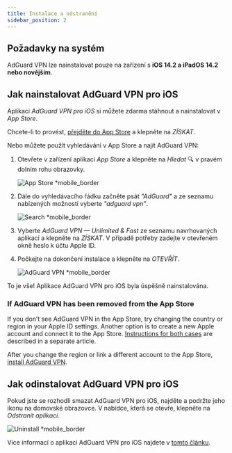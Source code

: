 ```yaml
---
title: Instalace a odstranění
sidebar_position: 2
---
```


## Požadavky na systém

AdGuard VPN lze nainstalovat pouze na zařízení s **iOS 14.2 a iPadOS 14.2 nebo novějším**.

## Jak nainstalovat AdGuard VPN pro iOS

Aplikaci *AdGuard VPN pro iOS* si můžete zdarma stáhnout a nainstalovat v *App Store*.

Chcete-li to provést, [přejděte do App Store](https://agrd.io/ios_vpn) a klepněte na *ZÍSKAT*.

Nebo můžete použít vyhledávání v App Store a najít AdGuard VPN:

1. Otevřete v zařízení aplikaci *App Store* a klepněte na *Hledat* 🔍 v pravém dolním rohu obrazovky.

    ![App Store *mobile_border](https://cdn.adguardvpn.com/content/kb/vpn/ios/app-store-en.png)

1. Dále do vyhledávacího řádku začněte psát *"AdGuard"* a ze seznamu nabízených možností vyberte *"adguard vpn"*.

    ![Search *mobile_border](https://cdn.adguardvpn.com/content/kb/vpn/ios/search-en.png)

1. Vyberte *AdGuard VPN — Unlimited & Fast* ze seznamu navrhovaných aplikací a klepněte na *ZÍSKAT*. V případě potřeby zadejte v otevřeném okně heslo k účtu Apple ID.
1. Počkejte na dokončení instalace a klepněte na *OTEVŘÍT*.

    ![AdGuard VPN *mobile_border](https://cdn.adguardvpn.com/content/kb/vpn/ios/adguard-vpn-en.png)

To je vše! Aplikace AdGuard VPN pro iOS byla úspěšně nainstalována.

### If AdGuard VPN has been removed from the App Store

If you don’t see AdGuard VPN in the App Store, try changing the country or region in your Apple ID settings. Another option is to create a new Apple account and connect it to the App Store. [Instructions for both cases](/adguard-vpn-for-ios/solving-problems/app-store) are described in a separate article.

After you change the region or link a different account to the App Store, [install AdGuard VPN](https://apps.apple.com/us/app/adguard-vpn-unlimited-fast/id1525373602).

## Jak odinstalovat AdGuard VPN pro iOS

Pokud jste se rozhodli smazat AdGuard VPN pro iOS, najděte a podržte jeho ikonu na domovské obrazovce. V nabídce, která se otevře, klepněte na *Odstranit aplikaci*.

![Uninstall *mobile_border](https://cdn.adguardvpn.com/content/kb/vpn/ios/2.2/quick-action-menu.png)

Více informací o aplikaci AdGuard VPN pro iOS najdete v [tomto článku](adguard-vpn-for-ios/overview).

